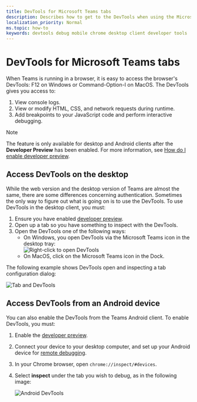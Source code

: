 ```yaml
---
title: DevTools for Microsoft Teams tabs
description: Describes how to get to the DevTools when using the Microsoft Teams Desktop Client
localization_priority: Normal
ms.topic: how-to
keywords: devtools debug mobile chrome desktop client developer tools
---
```


# DevTools for Microsoft Teams tabs

When Teams is running in a browser, it is easy to access the browser's DevTools: F12 on Windows or Command-Option-I on MacOS. The DevTools gives you access to:

1. View console logs.
1. View or modify HTML, CSS, and network requests during runtime.
1. Add breakpoints to your JavaScript code and perform interactive debugging.

> [!NOTE]
> The feature is only available for desktop and Android clients after the **Developer Preview** has been enabled. For more information, see [How do I enable developer preview](~/resources/dev-preview/developer-preview-intro.md).

## Access DevTools on the desktop

While the web version and the desktop version of Teams are almost the same, there are some differences concerning authentication. Sometimes the only way to figure out what is going on is to use the DevTools. To use DevTools in the desktop client, you must:

1. Ensure you have enabled [developer preview](~/resources/dev-preview/developer-preview-intro.md).
1. Open up a tab so you have something to inspect with the DevTools.
1. Open the DevTools one of the following ways:
    * On Windows, you open DevTools via the Microsoft Teams icon in the desktop tray:<br>
  ![Right-click to open DevTools](~/assets/images/dev-preview/devtools-right-click.png)
    * On MacOS, click on the Microsoft Teams icon in the Dock.

The following example shows DevTools open and inspecting a tab configuration dialog:

   ![Tab and DevTools](~/assets/images/dev-preview/tab-and-devtools.png)

## Access DevTools from an Android device

You can also enable the DevTools from the Teams Android client. To enable DevTools, you must:

1. Enable the [developer preview](~/resources/dev-preview/developer-preview-intro.md).
1. Connect your device to your desktop computer, and set up your Android device for [remote debugging](https://developers.google.com/web/tools/chrome-devtools/remote-debugging/).
1. In your Chrome browser, open `chrome://inspect/#devices`.
1. Select **inspect** under the tab you wish to debug, as in the following image:

   ![Android DevTools](~/assets/images/android-devtools.png)
